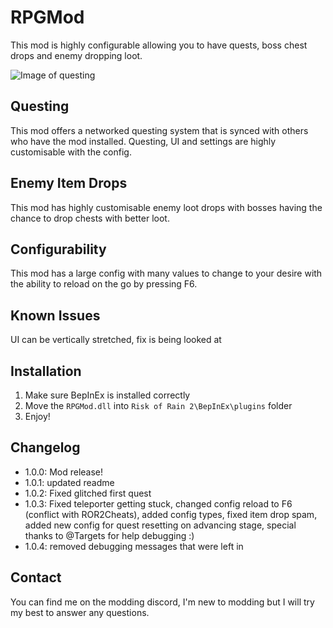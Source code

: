 # RPGMod

This mod is highly configurable allowing you to have quests, boss chest drops and enemy dropping loot.

![Image of questing](https://i.imgur.com/PUEVI0O.jpg)

## Questing

This mod offers a networked questing system that is synced with others who have the mod installed. Questing, UI and settings are highly customisable with the config.

## Enemy Item Drops

This mod has highly customisable enemy loot drops with bosses having the chance to drop chests with better loot.

## Configurability

This mod has a large config with many values to change to your desire with the ability to reload on the go by pressing F6.

## Known Issues

UI can be vertically stretched, fix is being looked at

## Installation

1. Make sure BepInEx is installed correctly
2. Move the `RPGMod.dll` into `Risk of Rain 2\BepInEx\plugins` folder
3. Enjoy!

## Changelog

- 1.0.0: Mod release!
- 1.0.1: updated readme
- 1.0.2: Fixed glitched first quest
- 1.0.3: Fixed teleporter getting stuck, changed config reload to F6 (conflict with ROR2Cheats), added config types, fixed item drop spam, added new config for quest resetting on advancing stage, special thanks to @Targets for help debugging :)
- 1.0.4: removed debugging messages that were left in

## Contact

You can find me on the modding discord, I'm new to modding but I will try my best to answer any questions.
